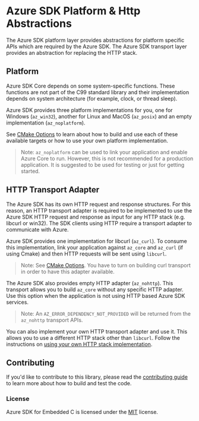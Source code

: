 # Azure SDK Platform & Http Abstractions

The Azure SDK platform layer provides abstractions for platform specific APIs which are required by the Azure SDK.  The Azure SDK transport layer provides an abstraction for replacing the HTTP stack.

## Platform

Azure SDK Core depends on some system-specific functions. These functions are not part of the C99 standard library and their implementation depends on system architecture (for example, clock, or thread sleep).

Azure SDK provides three platform implementations for you, one for Windows (`az_win32`), another for Linux and MacOS (`az_posix`) and an empty implementation (`az_noplatform`).

See [CMake Options][azure_sdk_cmake_options] to learn about how to build and use each of these available targets or how to use your own platform implementation.

>Note: `az_noplatform` can be used to link your application and enable Azure Core to run. However, this is not recommended for a production application. It is suggested to be used for testing or just for getting started.

## HTTP Transport Adapter

The Azure SDK has its own HTTP request and response structures. For this reason, an HTTP transport adapter is required to be implemented to use the Azure SDK HTTP request and response as input for any HTTP stack (e.g. libcurl or win32).  The SDK clients using HTTP require a transport adapter to communicate with Azure.

Azure SDK provides one implementation for libcurl (`az_curl`). To consume this implementation, link your application against `az_core` and `az_curl` (if using Cmake) and then HTTP requests will be sent using `libcurl`.

>Note: See [CMake Options][azure_sdk_cmake_options]. You have to turn on building curl transport in order to have this adapter available.

The Azure SDK also provides empty HTTP adapter (`az_nohttp`). This transport allows you to build `az_core` without any specific HTTP adapter. Use this option when the application is not using HTTP based Azure SDK services.

>Note: An `AZ_ERROR_DEPENDENCY_NOT_PROVIDED` will be returned from the `az_nohttp` transport APIs.

You can also implement your own HTTP transport adapter and use it. This allows you to use a different HTTP stack other than `libcurl`. Follow the instructions on [using your own HTTP stack implementation](https://github.com/Azure/azure-sdk-for-c/blob/main/README.md#using-your-own-http-stack-implementation).


## Contributing

If you'd like to contribute to this library, please read the [contributing guide][azure_sdk_for_c_contributing] to learn more about how to build and test the code.

### License

Azure SDK for Embedded C is licensed under the [MIT][azure_sdk_for_c_license] license.

<!-- LINKS -->
[azure_sdk_for_c_contributing]: https://github.com/Azure/azure-sdk-for-c/blob/main/CONTRIBUTING.md
[azure_sdk_for_c_license]: https://github.com/Azure/azure-sdk-for-c/blob/main/LICENSE
[azure_sdk_cmake_options]: https://github.com/Azure/azure-sdk-for-c/blob/main/README.md#cmake-options
